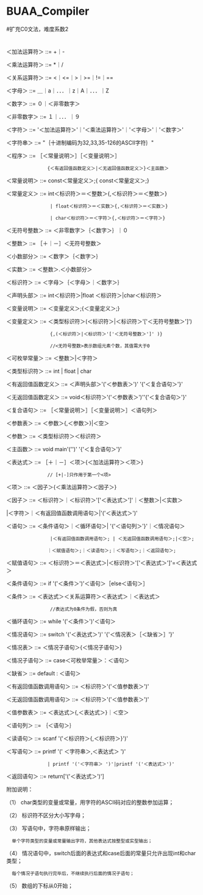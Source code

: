 # BUAA_Compiler
#扩充C0文法，难度系数2
#
＜加法运算符＞ ::= +｜-

＜乘法运算符＞ ::= *｜/

＜关系运算符＞ ::=  <｜<=｜>｜>=｜!=｜==

＜字母＞   ::= ＿｜a｜．．．｜z｜A｜．．．｜Z

＜数字＞   ::= ０｜＜非零数字＞

＜非零数字＞  ::= １｜．．．｜９

＜字符＞      ::=   '＜加法运算符＞'｜'＜乘法运算符＞'｜'＜字母＞'｜'＜数字＞'

＜字符串＞    ::=  "｛十进制编码为32,33,35-126的ASCII字符｝"

＜程序＞      ::= ［＜常量说明＞］［＜变量说明＞］

                   {＜有返回值函数定义＞|＜无返回值函数定义＞}＜主函数＞

＜常量说明＞   ::=  const＜常量定义＞;{ const＜常量定义＞;}

＜常量定义＞   ::=   int＜标识符＞＝＜整数＞{,＜标识符＞＝＜整数＞}

                    | float＜标识符＞＝＜实数＞{,＜标识符＞＝＜实数＞}
                    
                    | char＜标识符＞＝＜字符＞{,＜标识符＞＝＜字符＞}
                    
＜无符号整数＞  ::=  ＜非零数字＞｛＜数字＞｝｜０

＜整数＞        ::= ［＋｜－］＜无符号整数＞

＜小数部分＞    ::=  ＜数字＞｛＜数字＞｝

＜实数＞        ::=  ＜整数＞.＜小数部分＞

＜标识符＞      ::=  ＜字母＞｛＜字母＞｜＜数字＞｝

＜声明头部＞    ::=  int＜标识符＞|float ＜标识符＞|char＜标识符＞

＜变量说明＞    ::=  ＜变量定义＞;{＜变量定义＞;}

＜变量定义＞    ::=  ＜类型标识符＞(＜标识符＞|＜标识符＞'['＜无符号整数＞']')

                    {,(＜标识符＞|＜标识符＞'['＜无符号整数＞']' )}  
                    
                    //<无符号整数>表示数组元素个数，其值需大于0
                    
＜可枚举常量＞  ::=  ＜整数＞|＜字符＞

＜类型标识符＞  ::=  int | float | char

＜有返回值函数定义＞  ::=  ＜声明头部＞'('＜参数表＞')' '{'＜复合语句＞'}'

＜无返回值函数定义＞  ::=  void＜标识符＞'('＜参数表＞')''{'＜复合语句＞'}'

＜复合语句＞   ::= ［＜常量说明＞］［＜变量说明＞］＜语句列＞

＜参数表＞     ::=  ＜参数＞{,＜参数＞}|＜空＞

＜参数＞       ::=  ＜类型标识符＞＜标识符＞

＜主函数＞     ::=  void main'('')' '{'＜复合语句＞'}'

＜表达式＞     ::= ［＋｜－］＜项＞{＜加法运算符＞＜项＞}  

                   // [+|-]只作用于第一个<项>
                   
＜项＞         ::=  ＜因子＞{＜乘法运算符＞＜因子＞}

＜因子＞       ::=  ＜标识符＞｜＜标识符＞'['＜表达式＞']'｜＜整数＞|＜实数＞

|＜字符＞｜＜有返回值函数调用语句＞|'('＜表达式＞')'         

＜语句＞       ::=  ＜条件语句＞｜＜循环语句＞| '{'＜语句列＞'}'｜＜情况语句＞

                    |＜有返回值函数调用语句＞; | ＜无返回值函数调用语句＞;|＜空＞;
                    
                   ｜＜赋值语句＞;｜＜读语句＞;｜＜写语句＞;｜＜返回语句＞;
                   
＜赋值语句＞   ::=  ＜标识符＞＝＜表达式＞|＜标识符＞'['＜表达式＞']'=＜表达式＞

＜条件语句＞   ::=  if '('＜条件＞')'＜语句＞［else＜语句＞］

＜条件＞       ::=  ＜表达式＞＜关系运算符＞＜表达式＞｜＜表达式＞ 

                    //表达式为0条件为假，否则为真
                    
＜循环语句＞   ::=  while '('＜条件＞')'＜语句＞

＜情况语句＞   ::=  switch '('＜表达式＞')' '{'＜情况表＞［＜缺省＞］'}'

＜情况表＞     ::=  ＜情况子语句＞{＜情况子语句＞}

＜情况子语句＞ ::=  case＜可枚举常量＞：＜语句＞

＜缺省＞       ::=  default : ＜语句＞

＜有返回值函数调用语句＞ ::= ＜标识符＞'('＜值参数表＞')'

＜无返回值函数调用语句＞ ::= ＜标识符＞'('＜值参数表＞')'

＜值参数表＞   ::= ＜表达式＞{,＜表达式＞}｜＜空＞

＜语句列＞     ::= ｛＜语句＞｝

＜读语句＞     ::=  scanf '('＜标识符＞{,＜标识符＞}')'

＜写语句＞     ::=  printf '(' ＜字符串＞,＜表达式＞ ')'

                   | printf '('＜字符串＞ ')'|printf '('＜表达式＞')'

＜返回语句＞   ::=  return['('＜表达式＞')']  

附加说明：

（1） char类型的变量或常量，用字符的ASCII码对应的整数参加运算；

（2） 标识符不区分大小写字母；

（3） 写语句中，字符串原样输出；

      单个字符类型的变量或常量输出字符，其他表达式按整型或实型输出；
      
（4） 情况语句中，switch后面的表达式和case后面的常量只允许出现int和char类型；

      每个情况子语句执行完毕后，不继续执行后面的情况子语句；
      
（5） 数组的下标从0开始；
